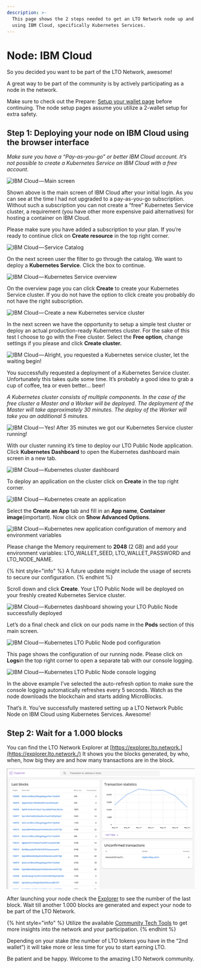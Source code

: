 ```yaml
---
description: >-
  This page shows the 2 steps needed to get an LTO Network node up and running
  using IBM Cloud, specifically Kubernetes Services.
---
```


# Node: IBM Cloud

So you decided you want to be part of the LTO Network, awesome!

A great way to be part of the community is by actively participating as a node in the network. 

Make sure to check out the Prepare: [Setup your wallet page](https://app.gitbook.com/@ltonetwork/s/project/~/edit/drafts/-LfnlY2o1T-oAq3ytEpO/community-area/mining-staking/prepare-setup-your-wallet) before continuing. The node setup pages assume you utilize a 2-wallet setup for extra safety.

## **Step 1: Deploying your node on IBM Cloud using the browser interface**

_Make sure you have a “Pay-as-you-go” or better IBM Cloud account. It’s not possible to create a Kubernetes Service on IBM Cloud with a free account._

![IBM Cloud&#x200A;&#x2014;&#x200A;Main screen](https://cdn-images-1.medium.com/max/2400/1*QTd3ZGtj10NZjGuUIfEt1Q.png)

Shown above is the main screen of IBM Cloud after your initial login. As you can see at the time I had not upgraded to a pay-as-you-go subscription. Without such a subscription you can not create a “free” Kubernetes Service cluster, a requirement \(you have other more expensive paid alternatives\) for hosting a container on IBM Cloud.

Please make sure you have added a subscription to your plan. If you’re ready to continue click on **Create resource** in the top right corner.

![IBM Cloud&#x200A;&#x2014;&#x200A;Service Catalog](https://cdn-images-1.medium.com/max/2400/1*q5_pl5jqbmL11H9267E3Sg.png)

On the next screen user the filter to go through the catalog. We want to deploy a **Kubernetes Service**. Click the box to continue.

![IBM Cloud&#x200A;&#x2014;&#x200A;Kubernetes Service overview](https://cdn-images-1.medium.com/max/2400/1*fT8iVLhrF0dHDong3FAI_g.png)

On the overview page you can click **Create** to create your Kubernetes Service cluster. If you do not have the option to click create you probably do not have the right subscription.

![IBM Cloud&#x200A;&#x2014;&#x200A;Create a new Kubernetes service cluster](https://cdn-images-1.medium.com/max/2400/1*Zswdcng4mTufy5MFIQyV6A.png)

In the next screen we have the opportunity to setup a simple test cluster or deploy an actual production-ready Kubernetes cluster. For the sake of this test I choose to go with the Free cluster. Select the **Free option**, change settings if you please and click **Create cluster.**

![IBM Cloud&#x200A;&#x2014;&#x200A;Alright, you requested a Kubernetes service cluster, let the waiting begin!](https://cdn-images-1.medium.com/max/2400/1*C8li3zO8q6hP0DvynMNaBQ.png)

You successfully requested a deployment of a Kubernetes Service cluster. Unfortunately this takes quite some time. It’s probably a good idea to grab a cup of coffee, tea or even better… beer!

_A Kubernetes cluster consists of multiple components. In the case of the free cluster a Master and a Worker will be deployed. The deployment of the Master will take approximately 30 minutes. The deploy of the Worker will take you an additional 5 minutes._

![IBM Cloud&#x200A;&#x2014;&#x200A;Yes! After 35 minutes we got our Kubernetes Service cluster running!](https://cdn-images-1.medium.com/max/2400/1*Wwg5X6aAX19PTlXQjjS31g.png)

With our cluster running it’s time to deploy our LTO Public Node application. Click **Kubernetes Dashboard** to open the Kubernetes dashboard main screen in a new tab.

![IBM Cloud&#x200A;&#x2014;&#x200A;Kubernetes cluster dashboard](https://cdn-images-1.medium.com/max/2400/1*osBqFgmmQiwhPt3ruSUa8Q.png)

To deploy an application on the cluster click on **Create** in the top right corner.

![IBM Cloud&#x200A;&#x2014;&#x200A;Kubernetes create an application](https://cdn-images-1.medium.com/max/2400/1*PSIES2JLGF-4wjuS2r8UIg.png)

Select the **Create an App** tab and fill in an **App name**, **Container image**\(important\). Now click on **Show Advanced Options**.

![IBM Cloud&#x200A;&#x2014;&#x200A;Kubernetes new application configuration of memory and environment variables](https://cdn-images-1.medium.com/max/2400/1*Cqf4CUQstOsK-doBTe075g.png)

Please change the Memory requirement to **2048** \(2 GB\) and add your environment variables: LTO\_WALLET\_SEED, LTO\_WALLET\_PASSWORD and LTO\_NODE\_NAME.

{% hint style="info" %}
A future update might include the usage of secrets to secure our configuration.
{% endhint %}

Scroll down and click **Create**. Your LTO Public Node will be deployed on your freshly created Kubernetes Service cluster.

![IBM Cloud&#x200A;&#x2014;&#x200A;Kubernetes dashboard showing your LTO Public Node successfully deployed](https://cdn-images-1.medium.com/max/2400/1*LV21sfR5syiF_EYTkEgppA.png)

Let’s do a final check and click on our pods name in the **Pods** section of this main screen.

![IBM Cloud&#x200A;&#x2014;&#x200A;Kubernetes LTO Public Node pod configuration](https://cdn-images-1.medium.com/max/2400/1*b1IR9lzxxt0Yuieu_rawag.png)

This page shows the configuration of our running node. Please click on **Logs**in the top right corner to open a separate tab with our console logging.

![IBM Cloud&#x200A;&#x2014;&#x200A;Kubernetes LTO Public Node console logging](https://cdn-images-1.medium.com/max/2400/1*BpT97H4_KNNOdYYeY1VuOQ.png)

In the above example I’ve selected the auto-refresh option to make sure the console logging automatically refreshes every 5 seconds. Watch as the node downloads the blockchain and starts adding MicroBlocks.

That’s it. You’ve successfully mastered setting up a LTO Network Public Node on IBM Cloud using Kubernetes Services. Awesome!

## **Step 2: Wait for a 1.000 blocks**

You can find the LTO Network Explorer at [https://explorer.lto.network.](https://explorer.lto.network./) It shows you the blocks generated, by who, when, how big they are and how many transactions are in the block.

![](../../.gitbook/assets/image%20%282%29.png)

After launching your node check the [Explorer](https://explorer.ltonetwork.com/dashboard) to see the number of the last block. Wait till another 1.000 blocks are generated and expect your node to be part of the LTO Network.

{% hint style="info" %}
Utilize the available [Community Tech Tools](../network-overview-tools.md) to get more insights into the network and your participation.
{% endhint %}

Depending on your stake \(the number of LTO tokens you have in the “2nd wallet”\) it will take more or less time for you to start earning LTO.

Be patient and be happy. Welcome to the amazing LTO Network community.

